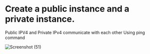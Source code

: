 # Create a public instance and a private instance.
Public IPV4 and Private IPv4 communicate with each other 
Using ping command 

![Screenshot (51)](https://user-images.githubusercontent.com/100831265/202607729-5d9f77e2-ecce-4603-abb6-600d7c2e9500.png)
